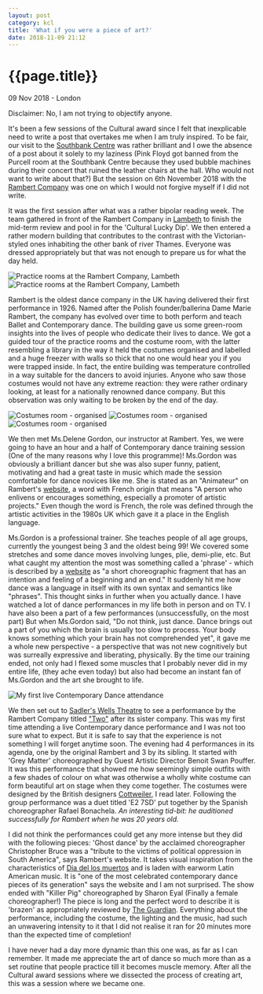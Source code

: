 ```yaml
---
layout: post
category: kcl
title: 'What if you were a piece of art?'
date: 2018-11-09 21:12
---
```


{{page.title}}
================

<p class="meta">09 Nov 2018 - London</p>

Disclaimer: No, I am not trying to objectify anyone.

It's been a few sessions of the Cultural award since I felt that inexplicable need to write a post that overtakes me when I am 
truly inspired. To be fair, our visit to the [Southbank Centre](https://www.southbankcentre.co.uk/) was rather brilliant and I 
owe the absence of a post about it solely to my laziness (Pink Floyd got banned from the Purcell room at the Southbank Centre 
because they used bubble machines during their concert that ruined the leather chairs at the hall. Who would not want to write 
about that?) But the session on 6th November 2018 with the [Rambert Company](http://www.rambert.org.uk/) was one on which I 
would not forgive myself if I did not write.

It was the first session after what was a rather bipolar reading week. The team gathered in front of the Rambert Company
in [Lambeth](https://www.google.com/maps/place/Rambert/@51.5061232,-0.1156433,17z/data=!3m1!4b1!4m5!3m4!1s0x48760e6cbbcf9b61:0x847960275f647346!8m2!3d51.5061232!4d-0.1134546)
to finish the mid-term review and pool in for the 'Cultural Lucky Dip'. We then entered a rather modern building that
contributes to the contrast with the Victorian-styled ones inhabiting the other bank of river Thames. Everyone was dressed 
appropriately but that was not enough to prepare us for what the day held.

![Practice rooms at the Rambert Company, Lambeth](/images/posts/kcl/2018-11-09/1.jpg)
![Practice rooms at the Rambert Company, Lambeth](/images/posts/kcl/2018-11-09/2.jpg)

Rambert is the oldest dance company in the UK having delivered their first performance in 1926. Named after the Polish 
founder/ballerina Dame Marie Rambert, the company has evolved over time to both perform and teach Ballet and Contemporary 
dance. The building gave us some green-room insights into the lives of people who dedicate their lives to dance. We got a guided 
tour of the practice rooms and the costume room, with the latter resembling a library in the way it held the costumes organised 
and labelled and a huge freezer with walls so thick that no one would hear you if you were trapped inside. In fact, the 
entire building was temperature controlled in a way suitable for the dancers to avoid injuries. Anyone who saw those costumes 
would not have any extreme reaction: they were rather ordinary looking, at least for a nationally renowned dance company. But 
this observation was only waiting to be broken by the end of the day. 

![Costumes room - organised](/images/posts/kcl/2018-11-09/3.jpg)
![Costumes room - organised](/images/posts/kcl/2018-11-09/4.jpg)
![Costumes room - organised](/images/posts/kcl/2018-11-09/5.jpg)

We then met Ms.Delene Gordon, our instructor at Rambert. Yes, we were going to have an hour and a half of Contemporary dance 
training session (One of the many reasons why I love this programme)! Ms.Gordon was obviously a brilliant dancer but she was also
super funny, patient, motivating and had a great taste in music which made the session comfortable for dance novices like me. She
is stated as an "Animateur" on Rambert's [website](http://www.rambert.org.uk/about-us/people/animateurs/), a word with French 
origin that means "A person who enlivens or encourages something, especially a promoter of artistic projects." Even though the 
word is French, the role was defined through the artistic activities in the 1980s UK which gave it a place in the English language.

Ms.Gordon is a professional trainer. She teaches people of all age groups, currently the youngest being 3 and the oldest being 
99! We covered some stretches and some dance moves involving lunges, plie, demi-plie, etc. But what caught my attention the most 
was something called a 'phrase' - which is described by a [website](https://www.contemporary-dance.org/dance-terms.html)
as "a short choreographic fragment that has an intention and feeling of a beginning and an end." It suddenly hit me how dance was
a language in itself with its own syntax and semantics like "phrases". This thought sinks in further when you actually dance. I
have watched a lot of dance performances in my life both in person and on TV. I have also been a part of a few performances (unsuccessfully, on the most part) 
But when Ms.Gordon said, "Do not think, just dance. Dance brings out a part of you which the brain is usually too slow to
process. Your body knows something which your brain has not comprehended yet", it gave me a whole new perspective - a perspective 
that was not new cognitively but was surreally expressive and liberating, physically. By the time our training ended, not only 
had I flexed some muscles that I probably never did in my entire life, (they ache even today) but also had become an instant fan 
of Ms.Gordon and the art she brought to life.

![My first live Contemporary Dance attendance](/images/posts/kcl/2018-11-09/7.jpg)

We then set out to [Sadler's Wells Theatre](https://www.sadlerswells.com/) to see a performance by the Rambert Company titled 
["Two"](http://www.rambert.org.uk/mixed-bills/two/) after its sister company. This was my first time attending a live 
Contemporary dance performance and I was not too sure what to expect. But it is safe to say that the experience is not something 
I will forget anytime soon. The evening had 4 performances in its agenda, one by the original Rambert and 3 by its sibling. It
started with 'Grey Matter' choreographed by Guest Artistic Director Benoit Swan Pouffer. It was this performance that showed me
how seemingly simple outfits with a few shades of colour on what was otherwise a wholly white costume can form beautiful art on
stage when they come together. The costumes were designed by the British designers [Cottweiler](https://www.cottweiler.com/), I 
read later. Following the group performance was a duet titled 'E2 7SD' put together by the Spanish choreographer Rafael Bonachela. 
<i> An interesting tid-bit: he auditioned successfully for Rambert when he was 20 years old. </i>

I did not think the performances could get any more intense but they did with the following pieces: 'Ghost dance' by the 
acclaimed choreographer Christopher Bruce was a "tribute to the victims of political oppression in South America", says Rambert's 
website. It takes visual inspiration from the characteristics of [Dia del los muertos](https://en.wikipedia.org/wiki/Day_of_the_Dead) 
and is laden with earworm Latin American music. It is "one of the most celebrated contemporary dance pieces of its generation" 
says the website and I am not surprised. The show ended with "Killer Pig" choreographed by Sharon Eyal (Finally a female
choreographer!) The piece is long and the perfect word to describe it is 'brazen' as appropriately reviewed by [The Guardian](https://www.theguardian.com/stage/2018/nov/07/rambert-two-review-sadlers-wells-london-sharon-eyal-killer-pig-benoit-swan-pouffer).
Everything about the performance, including the costume, the lighting and the music, had such an unwavering intensity to it that I did 
not realise it ran for 20 minutes more than the expected time of completion!

I have never had a day more dynamic than this one was, as far as I can remember. It made me appreciate the art of dance so much 
more than as a set routine that people practice till it becomes muscle memory. After all the Cultural award sessions where we dissected 
the process of creating art, this was a session where we became one.





